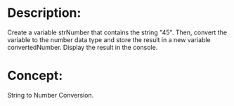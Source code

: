 # Description:
Create a variable strNumber that contains the string "45". 
Then, convert the variable to the number data type and store the result in a new variable convertedNumber.
Display the result in the console.

# Concept:
String to Number Conversion.